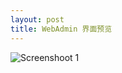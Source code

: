 ```yaml
---
layout: post
title: WebAdmin 界面预览
---
```


![Screenshoot 1](https://raw.githubusercontent.com/uplusware/erisemail/master/doc/screenshoot_adminui_cn1.png)

